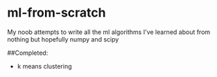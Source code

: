 # ml-from-scratch
My noob attempts to write all the ml algorithms I've learned about from nothing but hopefully numpy and scipy

##Completed:
- k means clustering
